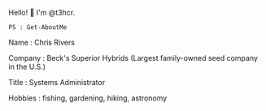Hello! :wave: I'm @t3hcr.

<code>PS : Get-AboutMe</code>

Name        : Chris Rivers

Company     : Beck's Superior Hybrids (Largest family-owned seed company in the U.S.)

Title       : Systems Administrator

Hobbies     : fishing, gardening, hiking, astronomy
